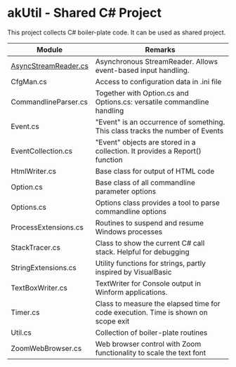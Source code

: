 # akUtil -  Shared C# Project

This project collects C# boiler-plate code. It can be used as shared project.

| Module                      | Remarks                                                                                                                                                                    |
| --------------------------- | ---------------------------------------------------------------------------------- |
| [AsyncStreamReader.cs](akUtil/AsyncStreamReader.cs)        | Asynchronous StreamReader. Allows event-based input handling.                      |
| CfgMan.cs                   | Access to configuration data in .ini file                                          |
| CommandlineParser.cs        | Together with Option.cs and Options.cs: versatile commandline handling             |
| Event.cs                    | "Event" is an occurrence of something. This class tracks the number of Events      |
| EventCollection.cs          | "Event" objects are stored in a collection. It provides a Report() function        |
| HtmlWriter.cs               | Base class for output of HTML code                                                 |
| Option.cs                   | Base class of all commandline parameter options                                    |
| Options.cs                  | Options class provides a tool to parse commandline options                         |
| ProcessExtensions.cs        | Routines to suspend and resume Windows processes                                   |
| StackTracer.cs              | Class to show the current C# call stack. Helpful for debugging                     |
| StringExtensions.cs         | Utility functions for strings, partly inspired by VisualBasic                      |
| TextBoxWriter.cs            | TextWriter for Console output in Winform applications.                             |
| Timer.cs                    | Class to measure the elapsed time for code execution. Time is shown on scope exit  |
| Util.cs                     | Collection of boiler-plate routines                                                |
| ZoomWebBrowser.cs           | Web browser control with Zoom functionality to scale the text font                 |

